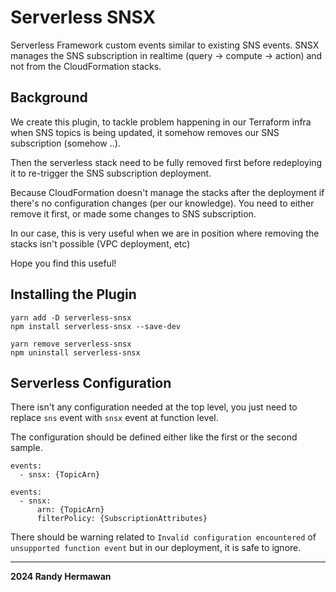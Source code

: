 # Serverless SNSX

Serverless Framework custom events similar to existing SNS events.
SNSX manages the SNS subscription in realtime (query -> compute -> action) and not from the CloudFormation stacks.

## Background

We create this plugin, to tackle problem happening in our Terraform infra when SNS topics is being updated, it somehow removes our SNS subscription (somehow ..).

Then the serverless stack need to be fully removed first before redeploying it to re-trigger the SNS subscription deployment.

Because CloudFormation doesn't manage the stacks after the deployment if there's no configuration changes (per our knowledge). You need to either remove it first, or made some changes to SNS subscription.

In our case, this is very useful when we are in position where removing the stacks isn't possible (VPC deployment, etc)

Hope you find this useful!

## Installing the Plugin

```
yarn add -D serverless-snsx
npm install serverless-snsx --save-dev

yarn remove serverless-snsx
npm uninstall serverless-snsx
```

## Serverless Configuration

There isn't any configuration needed at the top level, you just need to replace `sns` event with `snsx` event at function level.

The configuration should be defined either like the first or the second sample.

```
events:
  - snsx: {TopicArn}

events:
  - snsx:
      arn: {TopicArn}
      filterPolicy: {SubscriptionAttributes}
```

There should be warning related to `Invalid configuration encountered` of `unsupported function event` but in our deployment, it is safe to ignore.

---

**2024 Randy Hermawan**
